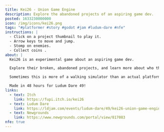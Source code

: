 ```yaml
---
title: Kei26 - Union Game Engine
description: Explore the abandoned projects of an aspiring game dev.
posted: 1633230000000
icon: /img/icons/kei26.png
tags: "#platformer #story #godot #jam #ludum-dare #nfe"
instructions: |
  - Click on a project thumbnail to play it.
  - Arrow keys to move and jump.
  - Stomp on enemies.
  - Collect coins .
about: |
  Kei26 is an experimental game about an aspiring game dev.

  Explore their broken, abandoned projects, and learn more about who they are.

  Sometimes this is more of a walking simulator than an actual platforming game, but my intention with this game was to try and tell a story in an unconventional way.

  Made in 48 hours for Ludum Dare 49!
links:
  - text: Itch
    link: https://fupi.itch.io/kei26
  - text: Ludum Dare
    link: https://ldjam.com/events/ludum-dare/49/kei26-union-game-engine
  - text: Newgrounds
    link: https://www.newgrounds.com/portal/view/817083
nfe: true
---
```


<itch url="https://itch.io/embed-upload/4813211?color=1c1930"></itch>
